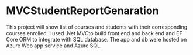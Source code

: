 # MVCStudentReportGenaration
This project will show list of courses and students with their corresponding courses enrolled. 
I used .Net MVCto build front end and back end and EF Core ORM to integrate with SQL database. 
The app and db were hosted on Azure Web app service and Azure SQL.
